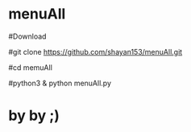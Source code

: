 # menuAll


#Download

#git clone https://github.com/shayan153/menuAll.git

#cd memuAll

#python3 & python menuAll.py

# by by ;)

